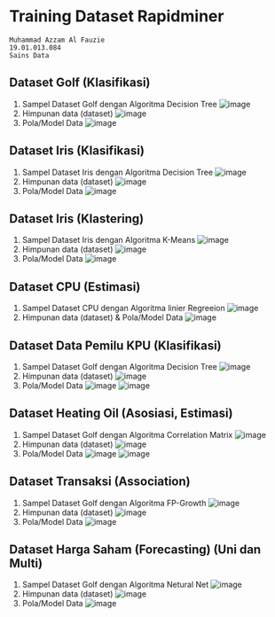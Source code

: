 # Training Dataset Rapidminer
```
Muhammad Azzam Al Fauzie 
19.01.013.084
Sains Data
```
## Dataset Golf (Klasifikasi)
1) Sampel Dataset Golf dengan Algoritma Decision Tree
![image](https://user-images.githubusercontent.com/80516363/197679990-aa155075-b883-41dc-8a4a-312bf7ab5e9a.png)
2) Himpunan data (dataset)
![image](https://user-images.githubusercontent.com/80516363/197680147-eb39ad24-2965-46a0-a476-5b1f2bcb5143.png)
3) Pola/Model Data
![image](https://user-images.githubusercontent.com/80516363/197680262-28e5bf13-c6fc-4bdf-9216-4f45d223edf0.png)

## Dataset Iris (Klasifikasi)
1) Sampel Dataset Iris dengan Algoritma Decision Tree
![image](https://user-images.githubusercontent.com/80516363/197688918-fb52f7b6-68ca-4bdf-8759-81e4790b0e05.png)
2) Himpunan data (dataset)
![image](https://user-images.githubusercontent.com/80516363/197688936-3b06d962-84e0-4f15-a31a-d9c3b295a862.png)
3) Pola/Model Data
![image](https://user-images.githubusercontent.com/80516363/197688942-aecca9aa-411a-4bf9-82f1-1d5cceea69d7.png)

## Dataset Iris (Klastering)
1) Sampel Dataset Iris dengan Algoritma K-Means
![image](https://user-images.githubusercontent.com/80516363/197688715-56eba7ef-32e1-42e9-be2c-27d4f8fb47c1.png)
2) Himpunan data (dataset)
![image](https://user-images.githubusercontent.com/80516363/197688750-aede5505-5eb7-4fac-a0b8-89d42f211f1a.png)
3) Pola/Model Data
![image](https://user-images.githubusercontent.com/80516363/197688805-4e0a6d19-4db1-4cc5-b4f0-469380870af9.png)

## Dataset CPU (Estimasi)
1) Sampel Dataset CPU dengan Algoritma linier Regreeion
![image](https://user-images.githubusercontent.com/80516363/197694346-6d9e7a95-213a-44d1-b071-d0e54e94cad6.png)
2) Himpunan data (dataset) & Pola/Model Data
![image](https://user-images.githubusercontent.com/80516363/197694595-5499dbfc-f3ec-43f8-90a1-85054e87b1bd.png)

## Dataset Data Pemilu KPU (Klasifikasi)
1) Sampel Dataset Golf dengan Algoritma Decision Tree
![image](https://user-images.githubusercontent.com/80516363/197736990-733e026c-17a7-4328-8ca5-53a8251e57e2.png)
2) Himpunan data (dataset)
![image](https://user-images.githubusercontent.com/80516363/197737115-97d6679c-29ef-42a1-89c0-0fbd00dd8d73.png)
3) Pola/Model Data
![image](https://user-images.githubusercontent.com/80516363/197737201-16acd53a-557d-4d48-b267-0568713f9312.png)
![image](https://user-images.githubusercontent.com/80516363/197737331-467f4609-9a79-40be-8168-b106a0d08f4b.png)

## Dataset Heating Oil (Asosiasi, Estimasi)
1) Sampel Dataset Golf dengan Algoritma Correlation Matrix
![image](https://user-images.githubusercontent.com/80516363/197740228-499435bf-a340-4ebe-87b4-d792765c6166.png)
2) Himpunan data (dataset)
![image](https://user-images.githubusercontent.com/80516363/197740510-464e1121-8ee3-4dc5-9f79-13fec79e24e3.png)
3) Pola/Model Data
![image](https://user-images.githubusercontent.com/80516363/197740404-dcb7ab2e-3902-49a5-9f2c-143705afd9fc.png)
![image](https://user-images.githubusercontent.com/80516363/197740440-9b2c3922-42f3-4b16-a3da-0598f039d97a.png)

## Dataset Transaksi (Association)
1) Sampel Dataset Golf dengan Algoritma FP-Growth
![image](https://user-images.githubusercontent.com/80516363/197743348-96c7b4f4-00d5-420e-9c9d-da75ebbbbb1b.png)
2) Himpunan data (dataset)
![image](https://user-images.githubusercontent.com/80516363/197743386-a4d383c1-724c-4824-b32e-e1c2c1361b97.png)
3) Pola/Model Data
![image](https://user-images.githubusercontent.com/80516363/197743463-8bb0036d-135a-43f8-9bc7-79c28de6973a.png)

## Dataset Harga Saham (Forecasting) (Uni dan Multi)
1) Sampel Dataset Golf dengan Algoritma Netural Net
![image](https://user-images.githubusercontent.com/80516363/197745667-5fe97e10-fa4f-4adf-abf8-d3f6d8d60556.png)
2) Himpunan data (dataset)
![image](https://user-images.githubusercontent.com/80516363/197745954-1161f01c-96f2-44aa-875e-a0fcbecbb4ad.png)
3) Pola/Model Data
![image](https://user-images.githubusercontent.com/80516363/197746011-65c93cce-98a8-4ba0-952b-a651bff0c8f2.png)
